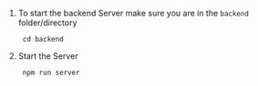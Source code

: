 1. To start the backend Server make sure you are in the `backend` folder/directory

        cd backend

2. Start the Server

        npm run server